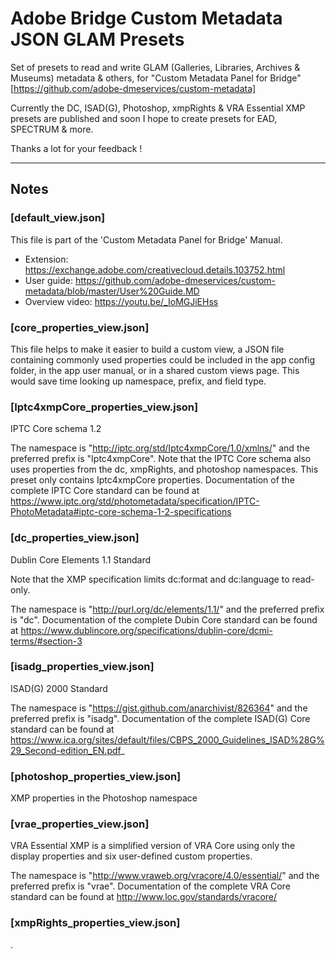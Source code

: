 # Adobe Bridge Custom Metadata JSON GLAM Presets


Set of presets to read and write GLAM (Galleries, Libraries, Archives & Museums) metadata & others, for "Custom Metadata Panel for Bridge" [https://github.com/adobe-dmeservices/custom-metadata]


Currently the DC, ISAD(G), Photoshop, xmpRights & VRA Essential XMP presets are published and soon I hope to create presets for EAD, SPECTRUM & more.

Thanks a lot for your feedback !

---

## Notes


### **[default_view.json]**

This file is part of the 'Custom Metadata Panel for Bridge' Manual.

* Extension: https://exchange.adobe.com/creativecloud.details.103752.html
* User guide: https://github.com/adobe-dmeservices/custom-metadata/blob/master/User%20Guide.MD
* Overview video: https://youtu.be/_IoMGJiEHss

### **[core_properties_view.json]**
This file helps to make it easier to build a custom view, a JSON file containing commonly used properties could be included in the app config folder, in the app user manual, or in a shared custom views page. This would save time looking up namespace, prefix, and field type.


### **[Iptc4xmpCore_properties_view.json]**
IPTC Core schema 1.2

The namespace is "http://iptc.org/std/Iptc4xmpCore/1.0/xmlns/" and the preferred prefix is "Iptc4xmpCore".
Note that the IPTC Core schema also uses properties from the dc, xmpRights, and photoshop namespaces. This preset only contains Iptc4xmpCore properties.
Documentation of the complete IPTC Core standard can be found at https://www.iptc.org/std/photometadata/specification/IPTC-PhotoMetadata#iptc-core-schema-1-2-specifications

### **[dc_properties_view.json]**
Dublin Core Elements 1.1 Standard

Note that the XMP specification limits dc:format and dc:language to read-only.

The namespace is "http://purl.org/dc/elements/1.1/" and the preferred prefix is "dc".
Documentation of the complete Dubin Core standard can be found at https://www.dublincore.org/specifications/dublin-core/dcmi-terms/#section-3

### **[isadg_properties_view.json]**
ISAD(G) 2000 Standard

The namespace is "https://gist.github.com/anarchivist/826364" and the preferred prefix is "isadg".
Documentation of the complete ISAD(G) Core standard can be found at https://www.ica.org/sites/default/files/CBPS_2000_Guidelines_ISAD%28G%29_Second-edition_EN.pdf_

### **[photoshop_properties_view.json]**
XMP properties in the Photoshop namespace

### **[vrae_properties_view.json]**
VRA Essential XMP is a simplified version of VRA Core using only the display properties and six user-defined custom properties. 

The namespace is "http://www.vraweb.org/vracore/4.0/essential/" and the preferred prefix is "vrae".
Documentation of the complete VRA Core standard can be found at http://www.loc.gov/standards/vracore/

### **[xmpRights_properties_view.json]**
.
